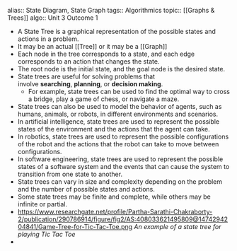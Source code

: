 alias:: State Diagram, State Graph
tags:: Algorithmics
topic:: [[Graphs & Trees]] 
algo:: Unit 3 Outcome 1

- A State Tree is a graphical representation of the possible states and actions in a problem.
- It may be an actual [[Tree]] or it may be a [[Graph]]
- Each node in the tree corresponds to a state, and each edge corresponds to an action that changes the state.
- The root node is the initial state, and the goal node is the desired state.
- State trees are useful for solving problems that involve **searching**, **planning**, or **decision making**.
	- For example, state trees can be used to find the optimal way to cross a bridge, play a game of chess, or navigate a maze.
- State trees can also be used to model the behavior of agents, such as humans, animals, or robots, in different environments and scenarios.
- In artificial intelligence, state trees are used to represent the possible states of the environment and the actions that the agent can take.
- In robotics, state trees are used to represent the possible configurations of the robot and the actions that the robot can take to move between configurations.
- In software engineering, state trees are used to represent the possible states of a software system and the events that can cause the system to transition from one state to another.
- State trees can vary in size and complexity depending on the problem and the number of possible states and actions.
- Some state trees may be finite and complete, while others may be infinite or partial.
- https://www.researchgate.net/profile/Partha-Sarathi-Chakraborty-2/publication/290786914/figure/fig2/AS:408033621495809@1474294204841/Game-Tree-for-Tic-Tac-Toe.png
  *An example of a state tree for playing Tic Tac Toe*
-